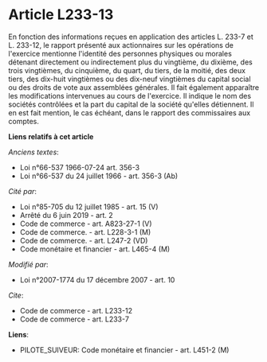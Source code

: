 # Article L233-13

En fonction des informations reçues en application des articles L. 233-7 et L. 233-12, le rapport présenté aux actionnaires
sur les opérations de l'exercice mentionne l'identité des personnes physiques ou morales détenant directement ou
indirectement plus du vingtième, du dixième, des trois vingtièmes, du cinquième, du quart, du tiers, de la moitié, des deux
tiers, des dix-huit vingtièmes ou des dix-neuf vingtièmes du capital social ou des droits de vote aux assemblées générales.
Il fait également apparaître les modifications intervenues au cours de l'exercice. Il indique le nom des sociétés contrôlées
et la part du capital de la société qu'elles détiennent. Il en est fait mention, le cas échéant, dans le rapport des
commissaires aux comptes.

**Liens relatifs à cet article**

_Anciens textes_:

  - Loi n°66-537 1966-07-24 art. 356-3
  - Loi n°66-537 du 24 juillet 1966 - art. 356-3 (Ab)

_Cité par_:

  - Loi n°85-705 du 12 juillet 1985 - art. 15 (V)
  - Arrêté du 6 juin 2019 - art. 2
  - Code de commerce - art. A823-27-1 (V)
  - Code de commerce. - art. L228-3-1 (M)
  - Code de commerce. - art. L247-2 (VD)
  - Code monétaire et financier - art. L465-4 (M)

_Modifié par_:

  - Loi n°2007-1774 du 17 décembre 2007 - art. 10

_Cite_:

  - Code de commerce - art. L233-12
  - Code de commerce - art. L233-7

**Liens**:

  - PILOTE_SUIVEUR: Code monétaire et financier - art. L451-2 (M)
